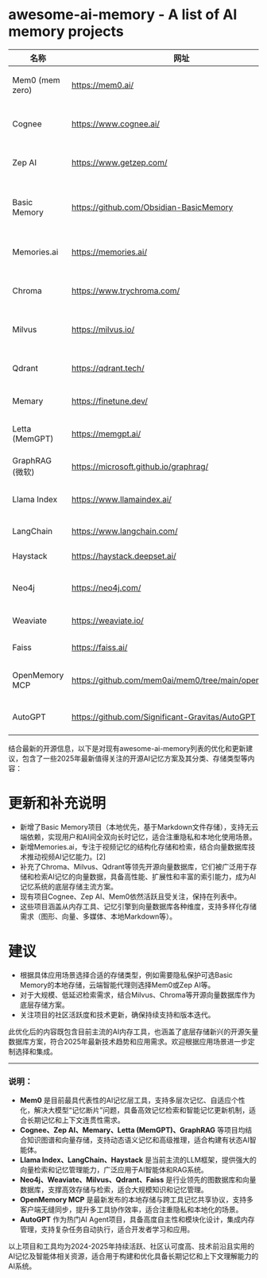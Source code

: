 # awesome-ai-memory - A list of AI memory projects

| 名称                           | 网址                                      | 类型               | GitHub 网址                                   | 分类            | 存储类型       |
|--------------------------------|------------------------------------------|--------------------|----------------------------------------------|-----------------|----------------|
| Mem0 (mem zero)    | https://mem0.ai/                            | 托管，开源     | https://github.com/mem0ai/mem0                      | 内存工具     | 图形，向量     |
| Cognee             | https://www.cognee.ai/                       | 托管，开源     | https://github.com/topoteretes/cognee               | 内存工具     | 图形，向量     |
| Zep AI             | https://www.getzep.com/                      | 托管，开源     | https://github.com/getzep/zep                        | 内存工具     | 图形，向量     |
| Basic Memory       | https://github.com/Obsidian-BasicMemory    | 本地优先，开源 | https://github.com/Obsidian-BasicMemory              | 本地存储     | Markdown 文件  |
| Memories.ai        | https://memories.ai/                         | 托管，开源     | https://github.com/memories-ai/memories             | 记忆增强工具 | 视频+向量存储  |
| Chroma             | https://www.trychroma.com/                    | 开源           | https://github.com/chroma-core/chroma               | 向量数据库   | 向量+元数据   |
| Milvus             | https://milvus.io/                           | 开源           | https://github.com/milvus-io/milvus                  | 向量数据库   | 向量+元数据   |
| Qdrant             | https://qdrant.tech/                         | 开源           | https://github.com/qdrant/qdrant                      | 向量数据库   | 向量+元数据   |
| Memary             | https://finetune.dev/                    | 开源               | https://github.com/kingjulio8238/Memary       | 内存工具        | 图形           |
| Letta (MemGPT)     | https://memgpt.ai/                       | 托管，开源         | https://github.com/cpacker/MemGPT              | 内存工具        | 图形，向量     |
| GraphRAG (微软)     | https://microsoft.github.io/graphrag/   | 开源               | https://github.com/microsoft/graphrag          | 内存工具        | 图形，向量     |
| Llama Index        | https://www.llamaindex.ai/               | 托管，开源         | https://github.com/run-llama/llama_index       | LLM 框架        | 图形，向量     |
| LangChain          | https://www.langchain.com/               | 开源               | https://github.com/langchain-ai/langchain      | LLM 框架        | 向量           |
| Haystack           | https://haystack.deepset.ai/             | 开源               | https://github.com/deepset-ai                   | LLM 框架        | 向量           |
| Neo4j              | https://neo4j.com/                       | 托管，开源         | https://github.com/neo4j                        | 存储工具        | 图形           |
| Weaviate           | https://weaviate.io/                     | 开源               | https://github.com/weaviate/weaviate            | 存储工具        | 向量           |
| Faiss              | https://faiss.ai/                        | 开源               | https://github.com/facebookresearch/faiss       | 存储工具        | 向量           |
| OpenMemory MCP     | https://github.com/mem0ai/mem0/tree/main/openmemory | 开源    | https://github.com/mem0ai/mem0                   | 记忆共享协议    | 向量           |
| AutoGPT            | https://github.com/Significant-Gravitas/AutoGPT | 开源        | https://github.com/Significant-Gravitas/AutoGPT | AI Agent 框架   | 向量           |


结合最新的开源信息，以下是对现有awesome-ai-memory列表的优化和更新建议，包含了一些2025年最新值得关注的开源AI记忆方案及其分类、存储类型等内容：


# 更新和补充说明

- 新增了Basic Memory项目（本地优先，基于Markdown文件存储），支持无云端依赖，实现用户和AI间全双向长时记忆，适合注重隐私和本地化使用场景。
- 新增Memories.ai，专注于视频记忆的结构化存储和检索，结合向量数据库技术推动视频AI记忆能力。[2]
- 补充了Chroma、Milvus、Qdrant等领先开源向量数据库，它们被广泛用于存储和检索AI记忆的向量数据，具备高性能、扩展性和丰富的索引能力，成为AI记忆系统的底层存储主流方案。
- 现有项目Cognee、Zep AI、Mem0依然活跃且受关注，保持在列表中。
- 这些项目涵盖从内存工具、记忆引擎到向量数据库各种维度，支持多样化存储需求（图形、向量、多媒体、本地Markdown等）。

# 建议

- 根据具体应用场景选择合适的存储类型，例如需要隐私保护可选Basic Memory的本地存储，云端智能代理则选择Mem0或Zep AI等。
- 对于大规模、低延迟检索需求，结合Milvus、Chroma等开源向量数据库作为底层存储方案。
- 关注项目的社区活跃度和技术更新，确保持续支持和版本迭代。

此优化后的内容既包含目前主流的AI内存工具，也涵盖了底层存储新兴的开源矢量数据库方案，符合2025年最新技术趋势和应用需求。欢迎根据应用场景进一步定制选择和集成。

------

### 说明：

- **Mem0** 是目前最具代表性的AI记忆层工具，支持多层次记忆、自适应个性化，解决大模型“记忆断片”问题，具备高效记忆检索和智能记忆更新机制，适合长期记忆和上下文连贯性需求。
- **Cognee、Zep AI、Memary、Letta (MemGPT)、GraphRAG** 等项目均结合知识图谱和向量存储，支持动态语义记忆和高级推理，适合构建有状态AI智能体。
- **Llama Index、LangChain、Haystack** 是当前主流的LLM框架，提供强大的向量检索和记忆管理能力，广泛应用于AI智能体和RAG系统。
- **Neo4j、Weaviate、Milvus、Qdrant、Faiss** 是行业领先的图数据库和向量数据库，支撑高效存储与检索，适合大规模知识和记忆管理。
- **OpenMemory MCP** 是最新发布的本地存储与跨工具记忆共享协议，支持多客户端无缝同步，提升多工具协作效率，适合注重隐私和本地化的场景。
- **AutoGPT** 作为热门AI Agent项目，具备高度自主性和模块化设计，集成内存管理，支持复杂任务自动执行，适合开发者学习和应用。

以上项目和工具均为2024-2025年持续活跃、社区认可度高、技术前沿且实用的AI记忆及智能体相关资源，适合用于构建和优化具备长期记忆和上下文理解能力的AI系统。

